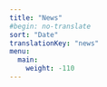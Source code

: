 ```yaml
---
title: "News"
#begin: no-translate
sort: "Date"
translationKey: "news"
menu:
  main:
    weight: -110
---
```


